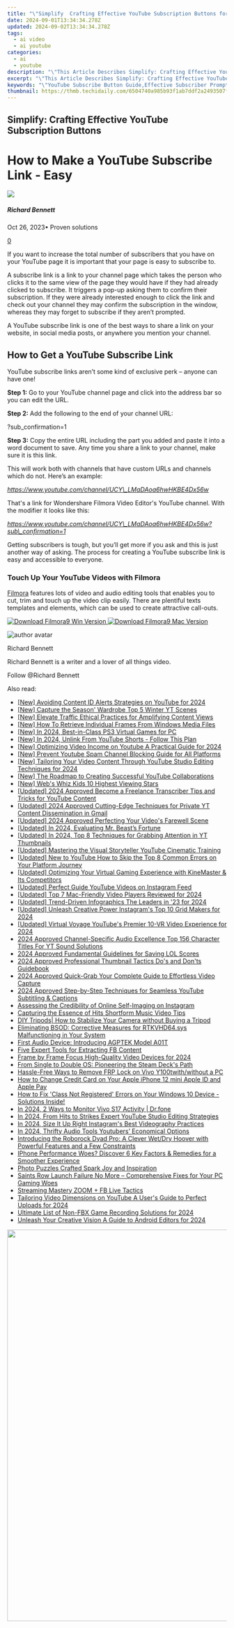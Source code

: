 ```yaml
---
title: "\"Simplify  Crafting Effective YouTube Subscription Buttons for 2024\""
date: 2024-09-01T13:34:34.278Z
updated: 2024-09-02T13:34:34.278Z
tags:
  - ai video
  - ai youtube
categories:
  - ai
  - youtube
description: "\"This Article Describes Simplify: Crafting Effective YouTube Subscription Buttons for 2024\""
excerpt: "\"This Article Describes Simplify: Crafting Effective YouTube Subscription Buttons for 2024\""
keywords: "\"YouTube Subscribe Button Guide,Effective Subscriber Prompts,Simplified Video Call-To-Action,Crafting Engaging Subscriptions,YouTube UI/UX Optimization,Streamline Your Subscription,Enhance Video Button Design\""
thumbnail: https://thmb.techidaily.com/6504740a985b93f1ab7ddf2a2493507fc4e1a65d7f00706449676a59eeb923d9.jpg
---
```


## Simplify: Crafting Effective YouTube Subscription Buttons

# How to Make a YouTube Subscribe Link - Easy
![](https://images.wondershare.com/filmora/article-images/richard-bennett.jpg)

##### Richard Bennett

 Oct 26, 2023• Proven solutions

[0](#commentsBoxSeoTemplate)

If you want to increase the total number of subscribers that you have on your YouTube page it is important that your page is easy to subscribe to.

A subscribe link is a link to your channel page which takes the person who clicks it to the same view of the page they would have if they had already clicked to subscribe. It triggers a pop-up asking them to confirm their subscription. If they were already interested enough to click the link and check out your channel they may confirm the subscription in the window, whereas they may forget to subscribe if they aren’t prompted.

A YouTube subscribe link is one of the best ways to share a link on your website, in social media posts, or anywhere you mention your channel.

## How to Get a YouTube Subscribe Link

YouTube subscribe links aren’t some kind of exclusive perk – anyone can have one!

**Step 1:** Go to your YouTube channel page and click into the address bar so you can edit the URL.

**Step 2:** Add the following to the end of your channel URL:

?sub\_confirmation=1

**Step 3:** Copy the entire URL including the part you added and paste it into a word document to save. Any time you share a link to your channel, make sure it is this link.

This will work both with channels that have custom URLs and channels which do not. Here’s an example:

_<https://www.youtube.com/channel/UCY\_LMaDAoa6hwHKBE4Dx56w>_

That's a link for Wondershare Filmora Video Editor's YouTube channel. With the modifier it looks like this:

_<https://www.youtube.com/channel/UCY\_LMaDAoa6hwHKBE4Dx56w?sub\_confirmation=1>_

Getting subscribers is tough, but you’ll get more if you ask and this is just another way of asking. The process for creating a YouTube subscribe link is easy and accessible to everyone.

### Touch Up Your YouTube Videos with Filmora

[Filmora](https://tools.techidaily.com/wondershare/filmora/download/) features lots of video and audio editing tools that enables you to cut, trim and touch up the video clip easily. There are plentiful texts templates and elements, which can be used to create attractive call-outs.

[![Download Filmora9 Win Version](https://images.wondershare.com/filmora/guide/download-btn-win.jpg) ](https://tools.techidaily.com/wondershare/filmora/download/) [![Download Filmora9 Mac Version](https://images.wondershare.com/filmora/guide/download-btn-mac.jpg) ](https://tools.techidaily.com/wondershare/filmora/download/)

![author avatar](https://images.wondershare.com/filmora/article-images/richard-bennett.jpg)

Richard Bennett

Richard Bennett is a writer and a lover of all things video.

Follow @Richard Bennett


<ins class="adsbygoogle"
     style="display:block"
     data-ad-format="autorelaxed"
     data-ad-client="ca-pub-7571918770474297"
     data-ad-slot="1223367746"></ins>



<ins class="adsbygoogle"
     style="display:block"
     data-ad-client="ca-pub-7571918770474297"
     data-ad-slot="8358498916"
     data-ad-format="auto"
     data-full-width-responsive="true"></ins>





<span class="atpl-alsoreadstyle">Also read:</span>
<div><ul>
<li><a href="https://youtube-tips.techidaily.com/voiding-content-id-alerts-strategies-on-youtube-for-2024/"><u>[New] Avoiding Content ID Alerts  Strategies on YouTube for 2024</u></a></li>
<li><a href="https://youtube-tips.techidaily.com/apture-the-season-wardrobe-top-5-winter-yt-scenes/"><u>[New] Capture the Season' Wardrobe  Top 5 Winter YT Scenes</u></a></li>
<li><a href="https://youtube-tips.techidaily.com/levate-traffic-ethical-practices-for-amplifying-content-views/"><u>[New] Elevate Traffic  Ethical Practices for Amplifying Content Views</u></a></li>
<li><a href="https://some-knowledge.techidaily.com/new-how-to-retrieve-individual-frames-from-windows-media-files/"><u>[New] How To Retrieve Individual Frames From Windows Media Files</u></a></li>
<li><a href="https://screen-video-capture.techidaily.com/new-in-2024-best-in-class-ps3-virtual-games-for-pc/"><u>[New] In 2024, Best-in-Class PS3 Virtual Games for PC</u></a></li>
<li><a href="https://youtube-tips.techidaily.com/n-2024-unlink-from-youtube-shorts-follow-this-plan/"><u>[New] In 2024, Unlink From YouTube Shorts - Follow This Plan</u></a></li>
<li><a href="https://youtube-tips.techidaily.com/ptimizing-video-income-on-youtube-a-practical-guide-for-2024/"><u>[New] Optimizing Video Income on Youtube  A Practical Guide for 2024</u></a></li>
<li><a href="https://youtube-tips.techidaily.com/revent-youtube-spam-channel-blocking-guide-for-all-platforms/"><u>[New] Prevent Youtube Spam  Channel Blocking Guide for All Platforms</u></a></li>
<li><a href="https://youtube-tips.techidaily.com/ailoring-your-video-content-through-youtube-studio-editing-techniques-for-2024/"><u>[New] Tailoring Your Video Content Through YouTube Studio Editing Techniques for 2024</u></a></li>
<li><a href="https://youtube-tips.techidaily.com/he-roadmap-to-creating-successful-youtube-collaborations/"><u>[New] The Roadmap to Creating Successful YouTube Collaborations</u></a></li>
<li><a href="https://youtube-tips.techidaily.com/ebs-whiz-kids-10-highest-viewing-stars/"><u>[New] Web's Whiz Kids  10 Highest Viewing Stars</u></a></li>
<li><a href="https://youtube-tips.techidaily.com/ed-2024-approved-become-a-freelance-transcriber-tips-and-tricks-for-youtube-content/"><u>[Updated] 2024 Approved  Become a Freelance Transcriber  Tips and Tricks for YouTube Content</u></a></li>
<li><a href="https://youtube-tips.techidaily.com/ed-2024-approved-cutting-edge-techniques-for-private-yt-content-dissemination-in-gmail/"><u>[Updated] 2024 Approved  Cutting-Edge Techniques for Private YT Content Dissemination in Gmail</u></a></li>
<li><a href="https://youtube-tips.techidaily.com/ed-2024-approved-perfecting-your-videos-farewell-scene/"><u>[Updated] 2024 Approved  Perfecting Your Video's Farewell Scene</u></a></li>
<li><a href="https://youtube-tips.techidaily.com/ed-in-2024-evaluating-mr-beasts-fortune/"><u>[Updated] In 2024, Evaluating Mr. Beast’s Fortune</u></a></li>
<li><a href="https://youtube-tips.techidaily.com/ed-in-2024-top-8-techniques-for-grabbing-attention-in-yt-thumbnails/"><u>[Updated] In 2024, Top 8 Techniques for Grabbing Attention in YT Thumbnails</u></a></li>
<li><a href="https://youtube-tips.techidaily.com/ed-mastering-the-visual-storyteller-youtube-cinematic-training/"><u>[Updated] Mastering the Visual Storyteller  YouTube Cinematic Training</u></a></li>
<li><a href="https://youtube-tips.techidaily.com/ed-new-to-youtube-how-to-skip-the-top-8-common-errors-on-your-platform-journey/"><u>[Updated] New to YouTube  How to Skip the Top 8 Common Errors on Your Platform Journey</u></a></li>
<li><a href="https://article-knowledge.techidaily.com/updated-optimizing-your-virtual-gaming-experience-with-kinemaster-and-its-competitors/"><u>[Updated] Optimizing Your Virtual Gaming Experience with KineMaster & Its Competitors</u></a></li>
<li><a href="https://youtube-tips.techidaily.com/ed-perfect-guide-youtube-videos-on-instagram-feed/"><u>[Updated] Perfect Guide  YouTube Videos on Instagram Feed</u></a></li>
<li><a href="https://article-files.techidaily.com/updated-top-7-mac-friendly-video-players-reviewed-for-2024/"><u>[Updated] Top 7 Mac-Friendly Video Players Reviewed for 2024</u></a></li>
<li><a href="https://youtube-tips.techidaily.com/ed-trend-driven-infographics-the-leaders-in-23-for-2024/"><u>[Updated] Trend-Driven Infographics  The Leaders in '23 for 2024</u></a></li>
<li><a href="https://instagram-clips.techidaily.com/updated-unleash-creative-power-instagrams-top-10-grid-makers-for-2024/"><u>[Updated] Unleash Creative Power  Instagram's Top 10 Grid Makers for 2024</u></a></li>
<li><a href="https://youtube-tips.techidaily.com/ed-virtual-voyage-youtubes-premier-10-vr-video-experience-for-2024/"><u>[Updated] Virtual Voyage  YouTube's Premier 10-VR Video Experience for 2024</u></a></li>
<li><a href="https://youtube-tips.techidaily.com/approved-channel-specific-audio-excellence-top-156-character-titles-for-yt-sound-solutions/"><u>2024 Approved  Channel-Specific Audio Excellence  Top 156 Character Titles For YT Sound Solutions</u></a></li>
<li><a href="https://screen-capture.techidaily.com/2024-approved-fundamental-guidelines-for-saving-lol-scores/"><u>2024 Approved  Fundamental Guidelines for Saving LOL Scores</u></a></li>
<li><a href="https://youtube-tips.techidaily.com/approved-professional-thumbnail-tactics-dos-and-donts-guidebook/"><u>2024 Approved  Professional Thumbnail Tactics  Do's and Don'ts Guidebook</u></a></li>
<li><a href="https://youtube-tips.techidaily.com/approved-quick-grab-your-complete-guide-to-effortless-video-capture/"><u>2024 Approved  Quick-Grab  Your Complete Guide to Effortless Video Capture</u></a></li>
<li><a href="https://youtube-tips.techidaily.com/approved-step-by-step-techniques-for-seamless-youtube-subtitling-and-captions/"><u>2024 Approved  Step-by-Step Techniques for Seamless YouTube Subtitling & Captions</u></a></li>
<li><a href="https://instagram-video-files.techidaily.com/assessing-the-credibility-of-online-self-imaging-on-instagram/"><u>Assessing the Credibility of Online Self-Imaging on Instagram</u></a></li>
<li><a href="https://youtube-tips.techidaily.com/ring-the-essence-of-hits-shortform-music-video-tips/"><u>Capturing the Essence of Hits  Shortform Music Video Tips</u></a></li>
<li><a href="https://youtube-tips.techidaily.com/ripods-how-to-stabilize-your-camera-without-buying-a-tripod/"><u>DIY Tripods| How to Stabilize Your Camera without Buying a Tripod</u></a></li>
<li><a href="https://blue-screen-error.techidaily.com/eliminating-bsod-corrective-measures-for-rtkvhd64sys-malfunctioning-in-your-system/"><u>Eliminating BSOD: Corrective Measures for RTKVHD64.sys Malfunctioning in Your System</u></a></li>
<li><a href="https://buynow-marvelous.techidaily.com/first-audio-device-introducing-agptek-model-a01t/"><u>First Audio Device: Introducing AGPTEK Model A01T</u></a></li>
<li><a href="https://facebook-videos.techidaily.com/five-expert-tools-for-extracting-fb-content/"><u>Five Expert Tools for Extracting FB Content</u></a></li>
<li><a href="https://screen-activity-recording.techidaily.com/frame-by-frame-focus-high-quality-video-devices-for-2024/"><u>Frame by Frame Focus  High-Quality Video Devices for 2024</u></a></li>
<li><a href="https://games-able.techidaily.com/from-single-to-double-os-pioneering-the-steam-decks-path/"><u>From Single to Double OS: Pioneering the Steam Deck's Path</u></a></li>
<li><a href="https://bypass-frp.techidaily.com/hassle-free-ways-to-remove-frp-lock-on-vivo-y100twithwithout-a-pc-by-drfone-android/"><u>Hassle-Free Ways to Remove FRP Lock on Vivo Y100twith/without a PC</u></a></li>
<li><a href="https://apple-account.techidaily.com/how-to-change-credit-card-on-your-apple-iphone-12-mini-apple-id-and-apple-pay-by-drfone-ios/"><u>How to Change Credit Card on Your Apple iPhone 12 mini Apple ID and Apple Pay</u></a></li>
<li><a href="https://win-howtos.techidaily.com/how-to-fix-class-not-registered-errors-on-your-windows-10-device-solutions-inside/"><u>How to Fix 'Class Not Registered' Errors on Your Windows 10 Device - Solutions Inside!</u></a></li>
<li><a href="https://android-location-track.techidaily.com/in-2024-2-ways-to-monitor-vivo-s17-activity-drfone-by-drfone-virtual-android/"><u>In 2024, 2 Ways to Monitor Vivo S17 Activity | Dr.fone</u></a></li>
<li><a href="https://youtube-tips.techidaily.com/24-from-hits-to-strikes-expert-youtube-studio-editing-strategies/"><u>In 2024, From Hits to Strikes  Expert YouTube Studio Editing Strategies</u></a></li>
<li><a href="https://instagram-clips.techidaily.com/in-2024-size-it-up-right-instagrams-best-videography-practices/"><u>In 2024, Size It Up Right  Instagram's Best Videography Practices</u></a></li>
<li><a href="https://youtube-tips.techidaily.com/24-thrifty-audio-tools-youtubers-economical-options/"><u>In 2024, Thrifty Audio Tools  Youtubers’ Economical Options</u></a></li>
<li><a href="https://some-knowledge.techidaily.com/introducing-the-roborock-dyad-pro-a-clever-wetdry-hoover-with-powerful-features-and-a-few-constraints/"><u>Introducing the Roborock Dyad Pro: A Clever Wet/Dry Hoover with Powerful Features and a Few Constraints</u></a></li>
<li><a href="https://fox-that.techidaily.com/iphone-performance-woes-discover-6-key-factors-and-remedies-for-a-smoother-experience/"><u>IPhone Performance Woes? Discover 6 Key Factors & Remedies for a Smoother Experience</u></a></li>
<li><a href="https://extra-resources.techidaily.com/photo-puzzles-crafted-spark-joy-and-inspiration/"><u>Photo Puzzles Crafted  Spark Joy and Inspiration</u></a></li>
<li><a href="https://win-answers.techidaily.com/saints-row-launch-failure-no-more-comprehensive-fixes-for-your-pc-gaming-woes/"><u>Saints Row Launch Failure No More – Comprehensive Fixes for Your PC Gaming Woes</u></a></li>
<li><a href="https://extra-tips.techidaily.com/streaming-mastery-zoom-plus-fb-live-tactics/"><u>Streaming Mastery  ZOOM + FB Live Tactics</u></a></li>
<li><a href="https://youtube-tips.techidaily.com/ring-video-dimensions-on-youtube-a-users-guide-to-perfect-uploads-for-2024/"><u>Tailoring Video Dimensions on YouTube  A User's Guide to Perfect Uploads for 2024</u></a></li>
<li><a href="https://screen-capture.techidaily.com/ultimate-list-of-non-fbx-game-recording-solutions-for-2024/"><u>Ultimate List of Non-FBX Game Recording Solutions for 2024</u></a></li>
<li><a href="https://youtube-tips.techidaily.com/sh-your-creative-vision-a-guide-to-android-editors-for-2024/"><u>Unleash Your Creative Vision  A Guide to Android Editors for 2024</u></a></li>
</ul></div>

<!-- affiliate ads begin -->
<a href="https://ursime.pxf.io/c/5597632/2048963/16384" target="_top" id="2048963"><img src="//a.impactradius-go.com/display-ad/16384-2048963" border="0" alt="" width="1200" height="900"/></a><img height="0" width="0" src="https://imp.pxf.io/i/5597632/2048963/16384" style="position:absolute;visibility:hidden;" border="0" />
<!-- affiliate ads end -->